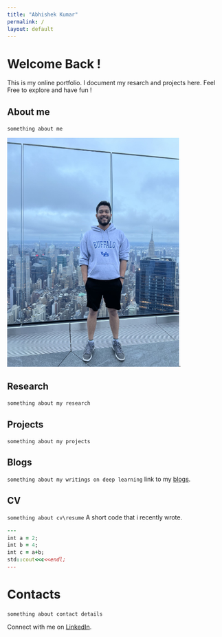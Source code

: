```yaml
---
title: "Abhishek Kumar"
permalink: /
layout: default
---
```

# Welcome Back !

This is my online portfolio. I document my resarch and projects here. 
Feel Free to explore and have fun !

## About me
`something about me`

<img src="/images/gitprofile.jpeg" alt="isolated" width="400"/>.

## Research
`something about my research`

## Projects
`something about my projects`

## Blogs
`something about my writings on deep learning`
link to my [blogs](/pages/blogs.html).

## CV 
`something about cv\resume`
A short code that i recently wrote.
``` ruby
---
int a = 2;
int b = 4;
int c = a+b;
std::cout<<c<<endl;
---
```

# Contacts
`something about contact details`

Connect with me on
[LinkedIn](https://www.linkedin.com/in/akumar58).

